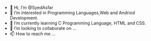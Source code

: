- 👋 Hi, I’m @SyedAsfar
- 👀 I’m interested in Programming Languages,Web and Andriod Development.
- 🌱 I’m currently learning C Programming Language, HTML and CSS.
- 💞️ I’m looking to collaborate on ...
- 📫 How to reach me ...

<!---
SyedAsfar/SyedAsfar is a ✨ special ✨ repository because its `README.md` (this file) appears on your GitHub profile.
You can click the Preview link to take a look at your changes.
--->

